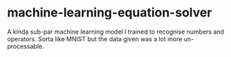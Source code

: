 # machine-learning-equation-solver
A kinda sub-par machine learning model I trained to recognise numbers and operators.
Sorta like MNIST but the data given was a lot more un-processable.

